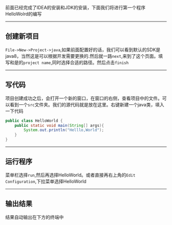 
前面已经完成了IDEA的安装和JDK的安装，下面我们将进行第一个程序HelloWolrd的编写

---

## 创建新项目
`File->New->Project->java`,如果前面配置好的话，我们可以看到默认的SDK是java8，当然这是可以根据开发需要更换的.然后就一路`next`,来到了这个页面。填写和是的`project name`,同时选择合适的路径。然后点击`finish`

---

## 写代码
项目创建成功之后，会打开一个新的窗口，在窗口的右侧，查看项目中的文件。可以看到一个`src`文件夹。我们的源代码就是放在这里。右键新建一个java类，填入一下代码
```java
public class HelloWorld {
    public static void main(String[] args){
        System.out.println("Helllo,World");
    }
}
```

---
## 运行程序
菜单栏选择`run`,然后再选择HelloWorld。或者直接再右上角的`Edit Configuration`,下拉菜单选择HelloWorld


---
## 输出结果
结果自动输出在下方的终端中